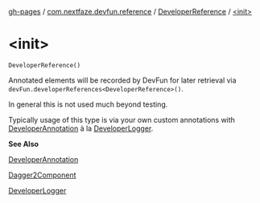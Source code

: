 [gh-pages](../../index.md) / [com.nextfaze.devfun.reference](../index.md) / [DeveloperReference](index.md) / [&lt;init&gt;](./-init-.md)

# &lt;init&gt;

`DeveloperReference()`

Annotated elements will be recorded by DevFun for later retrieval via `devFun.developerReferences<DeveloperReference>()`.

In general this is not used much beyond testing.

Typically usage of this type is via your own custom annotations with [DeveloperAnnotation](../../com.nextfaze.devfun/-developer-annotation/index.md) à la [DeveloperLogger](../-developer-logger/index.md).

**See Also**

[DeveloperAnnotation](../../com.nextfaze.devfun/-developer-annotation/index.md)

[Dagger2Component](../-dagger2-component/index.md)

[DeveloperLogger](../-developer-logger/index.md)

